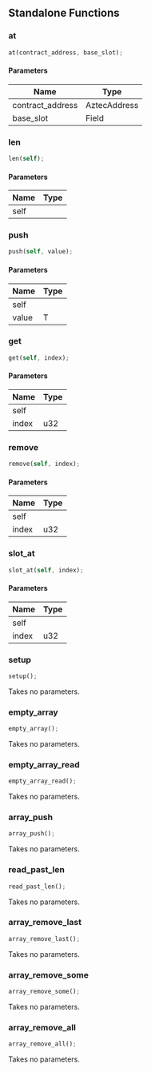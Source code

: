 ## Standalone Functions

### at

```rust
at(contract_address, base_slot);
```

#### Parameters
| Name | Type |
| --- | --- |
| contract_address | AztecAddress |
| base_slot | Field |

### len

```rust
len(self);
```

#### Parameters
| Name | Type |
| --- | --- |
| self |  |

### push

```rust
push(self, value);
```

#### Parameters
| Name | Type |
| --- | --- |
| self |  |
| value | T |

### get

```rust
get(self, index);
```

#### Parameters
| Name | Type |
| --- | --- |
| self |  |
| index | u32 |

### remove

```rust
remove(self, index);
```

#### Parameters
| Name | Type |
| --- | --- |
| self |  |
| index | u32 |

### slot_at

```rust
slot_at(self, index);
```

#### Parameters
| Name | Type |
| --- | --- |
| self |  |
| index | u32 |

### setup

```rust
setup();
```

Takes no parameters.

### empty_array

```rust
empty_array();
```

Takes no parameters.

### empty_array_read

```rust
empty_array_read();
```

Takes no parameters.

### array_push

```rust
array_push();
```

Takes no parameters.

### read_past_len

```rust
read_past_len();
```

Takes no parameters.

### array_remove_last

```rust
array_remove_last();
```

Takes no parameters.

### array_remove_some

```rust
array_remove_some();
```

Takes no parameters.

### array_remove_all

```rust
array_remove_all();
```

Takes no parameters.

